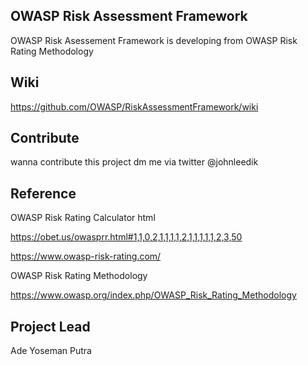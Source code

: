## OWASP Risk Assessment Framework 
OWASP Risk Asessement Framework is developing from OWASP Risk Rating Methodology

## Wiki
https://github.com/OWASP/RiskAssessmentFramework/wiki

## Contribute
 wanna contribute this project dm me via twitter @johnleedik
 
 
## Reference
OWASP Risk Rating Calculator html

https://obet.us/owasprr.html#1,1,0,2,1,1,1,1,2,1,1,1,1,1,2,3,50

https://www.owasp-risk-rating.com/ 

OWASP Risk Rating Methodology

https://www.owasp.org/index.php/OWASP_Risk_Rating_Methodology

## Project Lead
Ade Yoseman Putra
